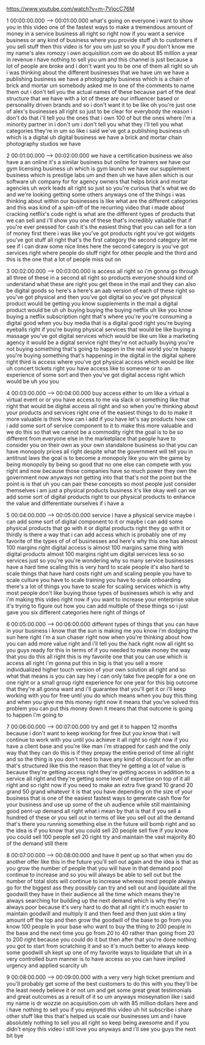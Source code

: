 https://www.youtube.com/watch?v=m-7VjocC76M

1 00:00:00.000 --\> 00:01:00.000 what's going on everyone i want to show
you in this video one of the fastest ways to make a tremendous amount of
money in a service business all right so right now if you want a service
business or any kind of business where you provide stuff uh to customers
if you sell stuff then this video is for you um just so you if you don't
know me my name's alex romozy i own acquisition.com we do about 85
million a year in revenue i have nothing to sell you um and this channel
is just because a lot of people are broke and i don't want you to be one
of them all right so uh i was thinking about the different businesses
that we have um we have a publishing business we have a photography
business which is a chain of brick and mortar um somebody asked me in
one of the comments to name them out i don't tell you the actual names
of these because part of the deal structure that we have with a lot of
these are our influencer based or personality driven brands and so i
don't want it to be like oh you're just one of alex's businesses all
right so just to be clear for everybody the reason i don't do that i'll
tell you the ones that i own 100 of but the ones where i'm a minority
partner in i don't um i don't tell you what they i'll tell you what
categories they're in um so like i said we've got a publishing business
uh which is a digital uh digital business we have a brick and mortar
chain photography studios we have

2 00:01:00.000 --\> 00:02:00.000 we have a certification business we
also have a an online it's a similar business but online for trainers we
have our gym licensing business uh which is gym launch we have our
supplement business which is prestige labs um and then uh we have allen
which is our software uh company for for agency owners that helps brick
and mortar agencies uh work leads all right so just so you're curious
that's what we do and we're looking getting some others anyways one of
the things i was thinking about within our businesses is like what are
the different categories and this was kind of a spin-off of the
recurring video that i made about cracking netflix's code right is what
are the different types of products that we can sell and i'll show you
one of these that's incredibly valuable that if you're ever pressed for
cash it's the easiest thing that you can sell for a ton of money first
there i was like you've got products right you've got widgets you've got
stuff all right that's the first category the second category let me see
if i can draw some nice lines here the second category is you've got
services right where people do stuff right for other people and the
third and this is the one that a lot of people miss out on

3 00:02:00.000 --\> 00:03:00.000 is access all right so i'm gonna go
through all three of these in a second all right so products everyone
should kind of understand what these are right you get these in the mail
and they can also be digital goods so here's a here's an aab version of
each of these right so you've got physical and then you've got digital
so you've got physical product would be getting you know supplements in
the mail a digital product would be uh uh buying buying the buying
netflix uh like you know buying a netflix subscription right that's
where you're you're consuming a digital good when you buy media that is
a digital good right you're buying eyeballs right if you're buying
physical services that would be like buying a massage you've got digital
services which would be like um like a marketing agency it would be a
digital service right they're not actually buying you're not buying
something that's going to happen in the real world you're happy you're
buying something that's happening in the digital in the digital sphere
right third is access where you've got physical access which would be
like uh concert tickets right you have access like to someone or to an
experience of some sort and then you've got digital access right which
would be uh you you

4 00:03:00.000 --\> 00:04:00.000 buy access either to um like a virtual
a virtual event or or you have access to me via slack or something like
that right that would be digital access all right and so when you're
thinking about your products and services right one of the easiest
things to do to make it more valuable is think how can i add if you have
let's say products how can i add some sort of service component to it to
make this more valuable and we do this so that we cannot be a commodity
right the goal is to be so different from everyone else in the
marketplace that people have to consider you on their own as your own
standalone business so that you can have monopoly prices all right
despite what the government will tell you in antitrust laws the goal is
to become a monopoly like you win the game by being monopoly by being so
good that no one else can compete with you right and now because those
companies have so much power they own the government now anyways not
getting into that that's not the point but the point is is that uh you
can pair these concepts so most people just consider themselves i am
just a physical products business it's like okay well can we add some
sort of digital products right to our physical products to enhance the
value and differentiate ourselves if i have a

5 00:04:00.000 --\> 00:05:00.000 service i have a physical service maybe
i can add some sort of digital component to it or maybe i can add some
physical products that go with it or digital products right they go with
it or thirdly is there a way that i can add access which is probably one
of my favorite of the types of of of businesses and here's why this one
has almost 100 margins right digital access is almost 100 margins same
thing with digital products almost 100 margins right um digital services
less so so services just so you're you're wondering why so many service
businesses have a hard time scaling this is very hard to scale people
it's also hard to scale things that have hard costs right um and scaling
people you have to scale culture you have to scale training you have to
scale onboarding there's a lot of things you have to scale for scaling
services which is why most people don't like buying those types of
businesses which is why and i'm making this video right now if you want
to increase your enterprise value it's trying to figure out how you can
add multiple of these things so i just gave you six different categories
here right of things of

6 00:05:00.000 --\> 00:06:00.000 different types of things that you can
have in your business i know that the sun is making me you know i'm
dodging the sun here right i'm a sun chaser right now when you're
thinking about how you can add more value right and i'll tell you the
hack right now all right so you guys ready for this in terms of if you
needed to make money the way that you do this all right this is my
favorite one that you can use which is access all right i'm gonna put
this in big is that you sell a more individualized higher touch version
of your own solution all right and so what that means is you can say hey
i can only take five people for a one on one right or a small group
right experience for one year for this big outcome that they're all
gonna want and i'll guarantee that you'll get it or i'll keep working
with you for free until you do which means when you buy this thing and
when you give me this money right now it means that you've solved this
problem you can put this money down it means that that outcome is going
to happen i'm going to

7 00:06:00.000 --\> 00:07:00.000 try and get it to happen 12 months
because i don't want to keep working for free but you know that i will
continue to work with you until you achieve it all right so right now if
you have a client base and you're like man i'm strapped for cash and the
only way that they can do this is if they prepay the entire period of
time all right and so the thing is you don't need to have any kind of
discount for an offer that's structured like this the reason that
they're getting a lot of value is because they're getting access right
they're getting access in addition to a service all right and they're
getting some level of expertise on top of it all right and so right now
if you need to make an extra five grand 10 grand 20 grand 50 grand
whatever it is that you have depending on the size of your business that
is one of the easiest fastest ways to generate cash flow for your
business and use up some of the uh audience while still maintaining good
pent-up demand all right what i mean by that is that if you sell a
hundred of these or you sell out in terms of like you sell out all the
demand that's there you running something else in the future will bomb
right and so the idea is if you know that you could sell 20 people sell
five if you know you could sell 100 people sell 20 right try and
maintain the vast majority 80 of the demand still there

8 00:07:00.000 --\> 00:08:00.000 and have it pent up so that when you do
another offer like this in the future you'll sell out again and the idea
is that as you grow the number of people that you will have in that
demand pool continue to increase and so you will always be able to sell
out but the number of total slots will continue to increase whereas most
people always go for the biggest ass they possibly can try and sell out
and liquidate all the goodwill they have in their audience all the time
which means they're always searching for building up the next demand
which is why they're always poor because it's very hard to do that all
right it's much easier to maintain goodwill and multiply it and then
feed and then just skim a tiny amount off the top and then grow the
goodwill of the base to go from you know 100 people in your base who
want to buy the thing to 200 people in the base and the next time you go
from 20 to 40 rather than going from 20 to 200 right because you could
do it but then after that you're done nothing you got to start from
scratching it and so it's much better to always keep some goodwill uh
kept up one of my favorite ways to liquidate that uh in a very
controlled burn manner is to have access so you can have implied urgency
and applied scarcity uh

9 00:08:00.000 --\> 00:09:00.000 with a very very high ticket premium
and you'll probably get some of the best customers to do this with you
they'll be the least needy believe it or not um and get some great great
testimonials and great outcomes as a result of it so um anyways
moseynation like i said my name is dr wozzie on acquisition.com uh with
85 million dollars here and i have nothing to sell you if you enjoyed
this video uh hit subscribe i share other stuff like this that's helped
us scale our businesses um and i have absolutely nothing to sell you all
right so keep being awesome and if you didn't enjoy this video i still
love you anyways and i'll see you guys the next bit bye
